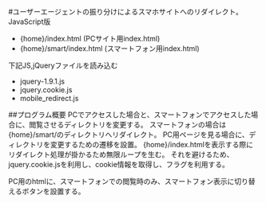 #ユーザーエージェントの振り分けによるスマホサイトへのリダイレクト。JavaScript版

* {home}/index.html (PCサイト用index.html)
* {home}/smart/index.html (スマートフォン用index.html)

下記JS,jQueryファイルを読み込む

* jquery-1.9.1.js
* jquery.cookie.js
* mobile_redirect.js

##プログラム概要
PCでアクセスした場合と、スマートフォンでアクセスした場合に、閲覧させるディレクトリを変更する。
スマートフォンの場合は{home}/smart/のディレクトリへリダイレクト。
PC用ページを見る場合に、ディレクトリを変更するための遷移を設置。
{home}/index.htmlを表示する際にリダイレクト処理が掛かるため無限ループを生む。
それを避けるため、jquery.cookie.jsを利用し、cookie情報を取得し、フラグを利用する。

PC用のhtmlに、スマートフォンでの閲覧時のみ、スマートフォン表示に切り替えるボタンを設置する。